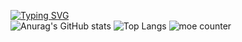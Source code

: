 [![Typing SVG](https://readme-typing-svg.demolab.com?color=50BCDF&lines=안녕하새요한비입니다)](https://git.io/typing-svg)  
![Anurag's GitHub stats](https://github-readme-stats.vercel.app/api?username=birowsi&show_icons=true&theme=radical) ![Top Langs](https://github-readme-stats.vercel.app/api/top-langs/?username=birowsi)
![moe counter](https://moe-counter.glitch.me/get/@birowsi)
